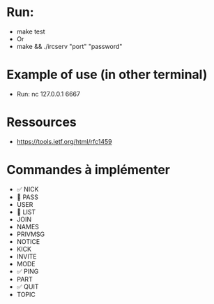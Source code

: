 # Run:
- make test
- Or
- make && ./ircserv "port" "password"

# Example of use (in other terminal)
- Run: nc 127.0.0.1 6667

# Ressources
- https://tools.ietf.org/html/rfc1459

# Commandes à implémenter
- ✅ NICK
- 🚧 PASS
- USER
- 🚧 LIST
- JOIN
- NAMES
- PRIVMSG
- NOTICE
- KICK
- INVITE
- MODE
- ✅ PING
- PART
- ✅ QUIT
- TOPIC
